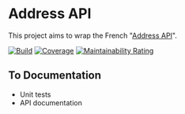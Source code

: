 # Address API

This project aims to wrap the French "[Address API](https://adresse.data.gouv.fr/api-doc/adresse)".

[![Build](https://github.com/alainncls/address-api/actions/workflows/pipeline.yml/badge.svg)](https://github.com/alainncls/address-api/actions/workflows/pipeline.yml)
[![Coverage](https://sonarcloud.io/api/project_badges/measure?project=alainncls_address-api&metric=coverage)](https://sonarcloud.io/summary/new_code?id=alainncls_address-api)
[![Maintainability Rating](https://sonarcloud.io/api/project_badges/measure?project=alainncls_address-api&metric=sqale_rating)](https://sonarcloud.io/summary/new_code?id=alainncls_address-api)

## To Documentation

* Unit tests
* API documentation